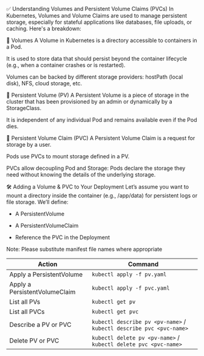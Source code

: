 ✅ Understanding Volumes and Persistent Volume Claims (PVCs)
In Kubernetes, Volumes and Volume Claims are used to manage persistent storage, especially for stateful applications like databases, file uploads, or caching. Here's a breakdown:

🧱 Volumes
A Volume in Kubernetes is a directory accessible to containers in a Pod.

It is used to store data that should persist beyond the container lifecycle (e.g., when a container crashes or is restarted).

Volumes can be backed by different storage providers: hostPath (local disk), NFS, cloud storage, etc.

📄 Persistent Volume (PV)
A Persistent Volume is a piece of storage in the cluster that has been provisioned by an admin or dynamically by a StorageClass.

It is independent of any individual Pod and remains available even if the Pod dies.

🧾 Persistent Volume Claim (PVC)
A Persistent Volume Claim is a request for storage by a user.

Pods use PVCs to mount storage defined in a PV.

PVCs allow decoupling Pod and Storage: Pods declare the storage they need without knowing the details of the underlying storage.

🛠️ Adding a Volume & PVC to Your Deployment
Let’s assume you want to mount a directory inside the container (e.g., /app/data) for persistent logs or file storage. We’ll define:

- A PersistentVolume

- A PersistentVolumeClaim

- Reference the PVC in the Deployment


Note: Please substitute manifest file names where appropriate

| Action                        | Command                                                             |
| ----------------------------- | ------------------------------------------------------------------- |
| Apply a PersistentVolume      | `kubectl apply -f pv.yaml`                                          |
| Apply a PersistentVolumeClaim | `kubectl apply -f pvc.yaml`                                         |
| List all PVs                  | `kubectl get pv`                                                    |
| List all PVCs                 | `kubectl get pvc`                                                   |
| Describe a PV or PVC          | `kubectl describe pv <pv-name>` / `kubectl describe pvc <pvc-name>` |
| Delete PV or PVC              | `kubectl delete pv <pv-name>` / `kubectl delete pvc <pvc-name>`     |


